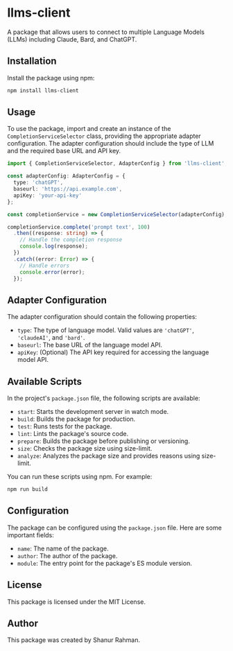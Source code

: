 # llms-client

A package that allows users to connect to multiple Language Models (LLMs) including Claude, Bard, and ChatGPT.

## Installation

Install the package using npm:

```bash
npm install llms-client
```

## Usage

To use the package, import and create an instance of the `CompletionServiceSelector` class, providing the appropriate adapter configuration. The adapter configuration should include the type of LLM and the required base URL and API key.

```typescript
import { CompletionServiceSelector, AdapterConfig } from 'llms-client';

const adapterConfig: AdapterConfig = {
  type: 'chatGPT',
  baseurl: 'https://api.example.com',
  apiKey: 'your-api-key'
};

const completionService = new CompletionServiceSelector(adapterConfig);

completionService.complete('prompt text', 100)
  .then((response: string) => {
    // Handle the completion response
    console.log(response);
  })
  .catch((error: Error) => {
    // Handle errors
    console.error(error);
  });
```

## Adapter Configuration

The adapter configuration should contain the following properties:

- `type`: The type of language model. Valid values are `'chatGPT'`, `'claudeAI'`, and `'bard'`.
- `baseurl`: The base URL of the language model API.
- `apiKey`: (Optional) The API key required for accessing the language model API.

## Available Scripts

In the project's `package.json` file, the following scripts are available:

- `start`: Starts the development server in watch mode.
- `build`: Builds the package for production.
- `test`: Runs tests for the package.
- `lint`: Lints the package's source code.
- `prepare`: Builds the package before publishing or versioning.
- `size`: Checks the package size using size-limit.
- `analyze`: Analyzes the package size and provides reasons using size-limit.

You can run these scripts using npm. For example:

```bash
npm run build
```

## Configuration

The package can be configured using the `package.json` file. Here are some important fields:

- `name`: The name of the package.
- `author`: The author of the package.
- `module`: The entry point for the package's ES module version.

## License

This package is licensed under the MIT License.

## Author

This package was created by Shanur Rahman.